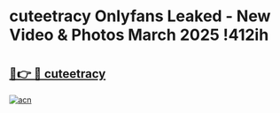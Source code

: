 # cuteetracy Onlyfans Leaked - New Video & Photos March 2025 !412ih

# <h2><a href="https://e3fsza.iuczelnia.edu.pl?title=cuteetracy&ref=412ih">🔗👉 🔴 cuteetracy</a></h2>

[![acn](https://github.com/user-attachments/assets/0f9c940e-d8b0-45ae-aac7-cd30a18b3e1c)](https://e3fsza.iuczelnia.edu.pl?title=cuteetracy&ref=412ih)

